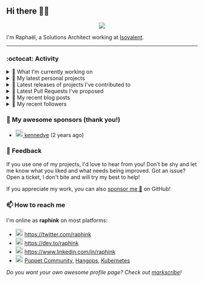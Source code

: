 ## Hi there 👋🏼


<p align="center">
  <a href="https://github.com/ryo-ma/github-profile-trophy"><img src="https://github-profile-trophy.vercel.app/?username=raphink&theme=darkhub&margin-w=15&margin-h=15&no-frame=true&column=5"/></a>
</p>


I'm Raphaël, a Solutions Architect working at [Isovalent](https://github.com/isovalent).

<hr />


### :octocat: Activity

<details>
<summary>👷 What I'm currently working on</summary>

- [cilium/cilium](https://github.com/cilium/cilium) - eBPF-based Networking, Security, and Observability (2 days ago)
- [cilium/cilium-cli](https://github.com/cilium/cilium-cli) - CLI to install, manage &amp; troubleshoot Kubernetes clusters running Cilium (1 week ago)
- [raphink/dotfiles](https://github.com/raphink/dotfiles) -  (1 month ago)
- [GameLab-UNIL-EPFL/Lausanne-1830](https://github.com/GameLab-UNIL-EPFL/Lausanne-1830) - Open-Source Historically accurate RPG based in 1830s Lausanne. (1 month ago)
- [cilium/proxy](https://github.com/cilium/proxy) - Envoy with Cilium filters (2 months ago)
</details>

<details>
<summary>🌱 My latest personal projects</summary>

- [raphink/localhost-run-proxy](https://github.com/raphink/localhost-run-proxy) - 
- [raphink/dotfiles](https://github.com/raphink/dotfiles) - 
- [raphink/applicationsets-demo](https://github.com/raphink/applicationsets-demo) - 
- [raphink/lettres_1870](https://github.com/raphink/lettres_1870) - ✉ Un site publiant une collection de lettres envoyées de Paris en 1870-1871
- [raphink/katacoda-scenarios](https://github.com/raphink/katacoda-scenarios) - Katacoda Scenarios
</details>

<details>
<summary>🔭 Latest releases of projects I've contributed to</summary>

- [puppetlabs/puppetserver-helm-chart](https://github.com/puppetlabs/puppetserver-helm-chart) ([v6.5.2](https://github.com/puppetlabs/puppetserver-helm-chart/releases/tag/v6.5.2), today) -  The Helm Chart for Puppet Server
- [argoproj/argo-helm](https://github.com/argoproj/argo-helm) ([argo-cd-4.10.7](https://github.com/argoproj/argo-helm/releases/tag/argo-cd-4.10.7), today) - ArgoProj Helm Charts
- [cilium/cilium](https://github.com/cilium/cilium) ([v1.12.1](https://github.com/cilium/cilium/releases/tag/v1.12.1), 1 day ago) - eBPF-based Networking, Security, and Observability
- [oboukili/terraform-provider-argocd](https://github.com/oboukili/terraform-provider-argocd) ([v3.2.0](https://github.com/oboukili/terraform-provider-argocd/releases/tag/v3.2.0), 1 week ago) - Terraform provider for ArgoCD 
- [cilium/cilium-cli](https://github.com/cilium/cilium-cli) ([v0.12.1](https://github.com/cilium/cilium-cli/releases/tag/v0.12.1), 2 weeks ago) - CLI to install, manage &amp; troubleshoot Kubernetes clusters running Cilium
</details>

<details>
<summary>🔨 Latest Pull Requests I've proposed</summary>

- [docs(bandwidth-manager): add note on per-pod limits](https://github.com/cilium/cilium/pull/20916) on [cilium/cilium](https://github.com/cilium/cilium) (2 days ago)
</details>

<details>
<summary>📜 My recent blog posts</summary>

- [Towards a Modular DevOps Stack](https://dev.to/camptocamp-ops/towards-a-modular-devops-stack-257c) (5 months ago)
- [A 15-year Puppet Journey](https://dev.to/raphink/a-15-year-puppet-journey-4o39) (6 months ago)
- [How to allow dynamic Terraform Provider Configuration](https://dev.to/camptocamp-ops/how-to-allow-dynamic-terraform-provider-configuration-20ik) (1 year ago)
- [March Cloud Native Romandie Meetup](https://dev.to/camptocamp-ops/march-cloud-native-romandie-meetup-o2f) (1 year ago)
- [Immutability &amp; loose coupling: a match made in heaven](https://dev.to/camptocamp-ops/immutability-loose-coupling-a-match-made-in-heaven-37kl) (1 year ago)
</details>

<details>
<summary>👥 My recent followers</summary>

- [<img src="https://avatars.githubusercontent.com/u/70258211?u=6dd2574e2f0ec93d52c3af3679e43a9b80fd6bfb&amp;v=4" height="20"/> ValeryVerkhoturov](https://github.com/ValeryVerkhoturov)
- [<img src="https://avatars.githubusercontent.com/u/108674482?v=4" height="20"/> hfcui1](https://github.com/hfcui1)
- [<img src="https://avatars.githubusercontent.com/u/11661114?u=2e1a4c46f696cec09eae47cb1b17e21d28c09547&amp;v=4" height="20"/> jackkolokasis](https://github.com/jackkolokasis)
- [<img src="https://avatars.githubusercontent.com/u/719302?u=847f86ed026bd5ee809db151b17f5d3d70e711b4&amp;v=4" height="20"/> tpapagian](https://github.com/tpapagian)
- [<img src="https://avatars.githubusercontent.com/u/40758407?u=738b532d528be323cbd578c386c766f9f13f4dac&amp;v=4" height="20"/> JGodin-C2C](https://github.com/JGodin-C2C)
</details>


### 💚 My awesome sponsors (thank you!)

- [<img src="https://avatars.githubusercontent.com/u/1110127?v=4" height="20"/> kennedye](https://github.com/kennedye) (2 years ago)


### 💬 Feedback

If you use one of my projects, I'd love to hear from you!
Don't be shy and let me know what you liked and what needs being improved.
Got an issue? Open a ticket, I don't bite and will try my best to help!

If you appreciate my work, you can also [sponsor me 💚](https://github.com/sponsors/raphink) on GitHub!


### 📫 How to reach me

I'm online as **raphink** on most platforms:

- <img src="https://raw.githubusercontent.com/FortAwesome/Font-Awesome/master/svgs/brands/twitter.svg" width="20" alt="Twitter" /> https://twitter.com/raphink
- <img src="https://raw.githubusercontent.com/FortAwesome/Font-Awesome/master/svgs/brands/dev.svg" width="20" alt="Blog" /> https://dev.to/raphink
- <img src="https://raw.githubusercontent.com/FortAwesome/Font-Awesome/master/svgs/brands/linkedin.svg" width="20" alt="LinkedIn" /> https://www.linkedin.com/in/raphink
- <img src="https://raw.githubusercontent.com/FortAwesome/Font-Awesome/master/svgs/brands/slack.svg" width="20" alt="Slack" /> [Puppet Community](https://slack.puppet.com/), [Hangops](https://signup.hangops.com/), [Kubernetes](https://slack.k8s.io/)

*Do you want your own awesome profile page? Check out [markscribe](https://github.com/muesli/markscribe)!*
